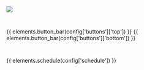 <div class="row">
    <div class="col-md-12 p-2">
        <img class="d-block mx-auto mx-md-0" src="static/logo.svg">
    </div>
</div>

<div style="margin-top: 3em; margin-bottom: 3em; padding: 0em">
{{ elements.button_bar(config['buttons']['top']) }}
{{ elements.button_bar(config['buttons']['bottom']) }}
</div>

{{ elements.schedule(config['schedule']) }}
